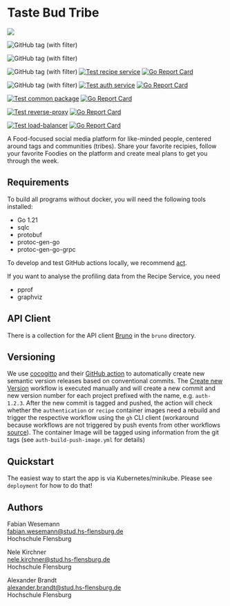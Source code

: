 

# Taste Bud Tribe
[![](https://codecov.io/gh/stockhut/hsfl-master-ai-cloud-engineering/graph/badge.svg?token=JD50FBWWAJ)](https://codecov.io/gh/stockhut/hsfl-master-ai-cloud-engineering)

![GitHub tag (with filter)](https://img.shields.io/github/v/tag/stockhut/hsfl-master-ai-cloud-engineering?label=Version)

![GitHub tag (with filter)](https://img.shields.io/github/v/tag/stockhut/hsfl-master-ai-cloud-engineering?filter=frontend-*&label=Version)

![GitHub tag (with filter)](https://img.shields.io/github/v/tag/stockhut/hsfl-master-ai-cloud-engineering?filter=recipe-*&label=Version)
[![Test recipe service](https://github.com/stockhut/hsfl-master-ai-cloud-engineering/actions/workflows/recipe-test.yml/badge.svg)](https://github.com/stockhut/hsfl-master-ai-cloud-engineering/actions/workflows/recipe-test.yml)
[![Go Report Card](https://goreportcard.com/badge/github.com/stockhut/hsfl-master-ai-cloud-engineering/recipe)](https://goreportcard.com/report/github.com/stockhut/hsfl-master-ai-cloud-engineering/recipe)

![GitHub tag (with filter)](https://img.shields.io/github/v/tag/stockhut/hsfl-master-ai-cloud-engineering?filter=auth-*&label=Version)
[![Test auth service](https://github.com/stockhut/hsfl-master-ai-cloud-engineering/actions/workflows/auth-test.yml/badge.svg)](https://github.com/stockhut/hsfl-master-ai-cloud-engineering/actions/workflows/auth-test.yml)
[![Go Report Card](https://goreportcard.com/badge/github.com/stockhut/hsfl-master-ai-cloud-engineering/authentication)](https://goreportcard.com/report/github.com/stockhut/hsfl-master-ai-cloud-engineering/authentication)

[![Test common package](https://github.com/stockhut/hsfl-master-ai-cloud-engineering/actions/workflows/test-common.yml/badge.svg)](https://github.com/stockhut/hsfl-master-ai-cloud-engineering/actions/workflows/test-common.yml)
[![Go Report Card](https://goreportcard.com/badge/github.com/stockhut/hsfl-master-ai-cloud-engineering/common)](https://goreportcard.com/report/github.com/stockhut/hsfl-master-ai-cloud-engineering/common)

[![Test reverse-proxy](https://github.com/stockhut/hsfl-master-ai-cloud-engineering/actions/workflows/test-reverse-proxy.yml/badge.svg)](https://github.com/stockhut/hsfl-master-ai-cloud-engineering/actions/workflows/test-reverse-proxy.yml)
[![Go Report Card](https://goreportcard.com/badge/github.com/stockhut/hsfl-master-ai-cloud-engineering/reverse-proxy)](https://goreportcard.com/report/github.com/stockhut/hsfl-master-ai-cloud-engineering/reverse-proxy)

[![Test load-balancer](https://github.com/stockhut/hsfl-master-ai-cloud-engineering/actions/workflows/test-load-balancer.yml/badge.svg)](https://github.com/stockhut/hsfl-master-ai-cloud-engineering/actions/workflows/test-load-balancer.yml)
[![Go Report Card](https://goreportcard.com/badge/github.com/stockhut/hsfl-master-ai-cloud-engineering/load-balancer)](https://goreportcard.com/report/github.com/stockhut/hsfl-master-ai-cloud-engineering/load-balancer)

A Food-focused social media platform for like-minded people, centered around tags and communities (tribes). Share your favorite recipies, follow your favorite Foodies on the platform and create meal plans to get you through the week.

## Requirements

To build all programs without docker, you will need the following tools installed:

- Go 1.21
- sqlc
- protobuf
- protoc-gen-go
- protoc-gen-go-grpc

To develop and test GitHub actions locally, we recommend [act](https://github.com/nektos/act).

If you want to analyse the profiling data from the Recipe Service, you need
- pprof
- graphviz

## API Client

There is a collection for the API client [Bruno](https://www.usebruno.com/) in the `bruno` directory.

## Versioning

We use [cocogitto](https://docs.cocogitto.io/) and their [GitHub action](https://github.com/cocogitto/cocogitto-action) to automatically create new semantic version releases based on conventional commits.
The [Create new Version](https://github.com/stockhut/hsfl-master-ai-cloud-engineering/actions/workflows/release.yml) workflow is executed manually and will create a new commit and new version number for each project prefixed with the name, e.g. `auth-1.2.3`.
After the new commit is tagged and pushed, the action will check whether the `authentication` or `recipe` container images need a rebuild and trigger the respective workflow using the `gh` CLI client (workaround because workflows are not triggered by push events from other workflows [source](https://stackoverflow.com/questions/72110432/github-workflow-is-not-triggered-after-pushing-tags)).
The container Image will be tagged using information from the git tags (see `auth-build-push-image.yml` for details)

## Quickstart

The easiest way to start the app is via Kubernetes/minikube. Please see `deployment` for how to do that!

## Authors
Fabian Wesemann\
fabian.wesemann@stud.hs-flensburg.de\
Hochschule Flensburg

Nele Kirchner\
nele.kirchner@stud.hs-flensburg.de\
Hochschule Flensburg

Alexander Brandt\
alexander.brandt@stud.hs-flensburg.de\
Hochschule Flensburg
